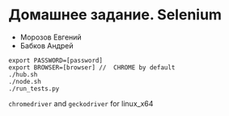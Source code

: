 # Домашнее задание. Selenium

- Морозов Евгений
- Бабков Андрей

```
export PASSWORD=[password]
export BROWSER=[browser] //  CHROME by default
./hub.sh
./node.sh
./run_tests.py
```

`chromedriver` and `geckodriver` for linux_x64
